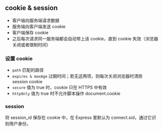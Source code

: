 ## cookie & session

- 客户端向服务端请求数据
- 服务端向客户端发送 cookie
- 客户端保存 cookie
- 之后每次请求同一服务端都会自动带上该 cookie，直到 cookie 失效（浏览器关闭或者限制时间）

### 设置 cookie

- `path` 匹配的路径
- `expires & maxAge` 过期时间；若无这两项，则每次关闭浏览器时清除 session cookie
- `secure` 值为 true 时，cookie 只在 HTTPS 中有效
- `httpOnly` 值为 true 时不允许脚本操作 document.cookie

### session

将 session_id 保存在 cookie 中，在 Express 里默认为 connect.sid，通过它识别用户身份。
